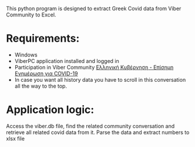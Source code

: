 This python program is designed to extract Greek Covid data from Viber Community to Excel.

# Requirements:
- Windows
- ViberPC application installed and logged in
- Participation in Viber Community [Ελληνική Κυβέρνηση - Επίσημη Ενημέρωση για COVID-19](https://invite.viber.com/?g2=AQAVNiDVlfjrIEtaYLf1s2sUzRrpfLVlfLVg4J8wkdNKMUSnUcQWJxnXH0Os1heH)
- In case you want all history data you have to scroll in this conversation all the way to the top.
 
# Application logic:
Access the viber.db file, find the related community conversation and retrieve all related covid data from it.
Parse the data and extract numbers to xlsx file